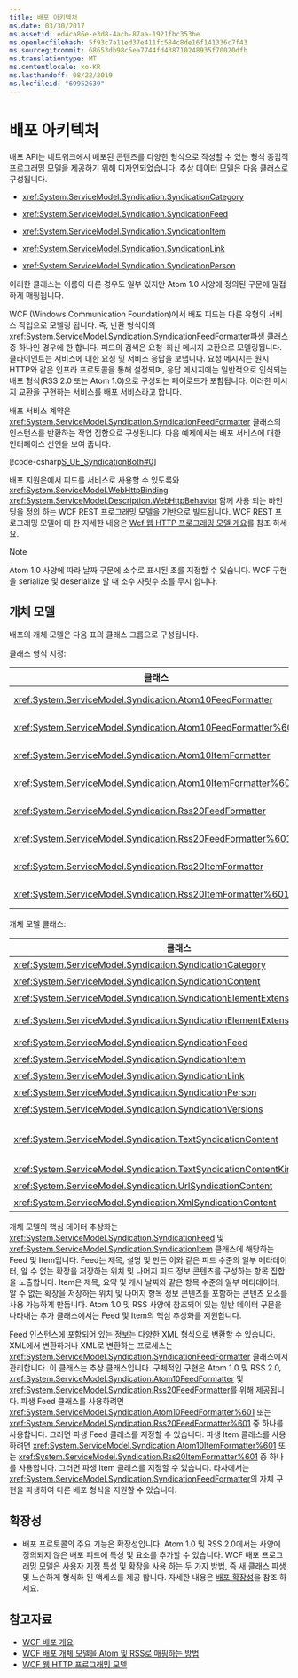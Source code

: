 ```yaml
---
title: 배포 아키텍처
ms.date: 03/30/2017
ms.assetid: ed4ca86e-e3d8-4acb-87aa-1921fbc353be
ms.openlocfilehash: 5f93c7a11ed37e411fc584c8de16f141336c7f43
ms.sourcegitcommit: 68653db98c5ea7744fd438710248935f70020dfb
ms.translationtype: MT
ms.contentlocale: ko-KR
ms.lasthandoff: 08/22/2019
ms.locfileid: "69952639"
---
```

# <a name="architecture-of-syndication"></a>배포 아키텍처
배포 API는 네트워크에서 배포된 콘텐츠를 다양한 형식으로 작성할 수 있는 형식 중립적 프로그래밍 모델을 제공하기 위해 디자인되었습니다. 추상 데이터 모델은 다음 클래스로 구성됩니다.  
  
- <xref:System.ServiceModel.Syndication.SyndicationCategory>  
  
- <xref:System.ServiceModel.Syndication.SyndicationFeed>  
  
- <xref:System.ServiceModel.Syndication.SyndicationItem>  
  
- <xref:System.ServiceModel.Syndication.SyndicationLink>  
  
- <xref:System.ServiceModel.Syndication.SyndicationPerson>  
  
 이러한 클래스는 이름이 다른 경우도 일부 있지만 Atom 1.0 사양에 정의된 구문에 밀접하게 매핑됩니다.  
  
 WCF (Windows Communication Foundation)에서 배포 피드는 다른 유형의 서비스 작업으로 모델링 됩니다. 즉, 반환 형식이의 <xref:System.ServiceModel.Syndication.SyndicationFeedFormatter>파생 클래스 중 하나인 경우에 한 합니다. 피드의 검색은 요청-회신 메시지 교환으로 모델링됩니다. 클라이언트는 서비스에 대한 요청 및 서비스 응답을 보냅니다. 요청 메시지는 원시 HTTP와 같은 인프라 프로토콜을 통해 설정되며, 응답 메시지에는 일반적으로 인식되는 배포 형식(RSS 2.0 또는 Atom 1.0)으로 구성되는 페이로드가 포함됩니다. 이러한 메시지 교환을 구현하는 서비스를 배포 서비스라고 합니다.  
  
 배포 서비스 계약은 <xref:System.ServiceModel.Syndication.SyndicationFeedFormatter> 클래스의 인스턴스를 반환하는 작업 집합으로 구성됩니다. 다음 예제에서는 배포 서비스에 대한 인터페이스 선언을 보여 줍니다.  
  
 [!code-csharp[S_UE_SyndicationBoth#0](../../../../samples/snippets/csharp/VS_Snippets_CFX/s_ue_syndicationboth/cs/service.cs#0)]  
  
 배포 지원은에서 피드를 서비스로 사용할 수 있도록와 <xref:System.ServiceModel.WebHttpBinding> <xref:System.ServiceModel.Description.WebHttpBehavior> 함께 사용 되는 바인딩을 정의 하는 WCF REST 프로그래밍 모델을 기반으로 빌드됩니다. WCF REST 프로그래밍 모델에 대 한 자세한 내용은 [Wcf 웹 HTTP 프로그래밍 모델 개요](../../../../docs/framework/wcf/feature-details/wcf-web-http-programming-model-overview.md)를 참조 하세요.  
  
> [!NOTE]
> Atom 1.0 사양에 따라 날짜 구문에 소수로 표시된 초를 지정할 수 있습니다. WCF 구현을 serialize 및 deserialize 할 때 소수 자릿수 초를 무시 합니다.  
  
## <a name="object-model"></a>개체 모델  
 배포의 개체 모델은 다음 표의 클래스 그룹으로 구성됩니다.  
  
 클래스 형식 지정:  
  
|클래스|Description|  
|-----------|-----------------|  
|<xref:System.ServiceModel.Syndication.Atom10FeedFormatter>|<xref:System.ServiceModel.Syndication.SyndicationFeed> 인스턴스를 Atom 1.0 형식으로 serialize하는 클래스입니다.|  
|<xref:System.ServiceModel.Syndication.Atom10FeedFormatter%601>|<xref:System.ServiceModel.Syndication.SyndicationFeed> 파생 클래스를 Atom 1.0 형식으로 serialize하는 클래스입니다.|  
|<xref:System.ServiceModel.Syndication.Atom10ItemFormatter>|<xref:System.ServiceModel.Syndication.SyndicationItem> 인스턴스를 Atom 1.0 형식으로 serialize하는 클래스입니다.|  
|<xref:System.ServiceModel.Syndication.Atom10ItemFormatter%601>|<xref:System.ServiceModel.Syndication.SyndicationItem> 파생 클래스를 Atom 1.0 형식으로 serialize하는 클래스입니다.|  
|<xref:System.ServiceModel.Syndication.Rss20FeedFormatter>|<xref:System.ServiceModel.Syndication.SyndicationFeed> 인스턴스를 RSS 2.0 형식으로 serialize하는 클래스입니다.|  
|<xref:System.ServiceModel.Syndication.Rss20FeedFormatter%601>|<xref:System.ServiceModel.Syndication.SyndicationFeed> 파생 클래스를 RSS 2.0 형식으로 serialize하는 클래스입니다.|  
|<xref:System.ServiceModel.Syndication.Rss20ItemFormatter>|<xref:System.ServiceModel.Syndication.SyndicationItem> 인스턴스를 RSS 2.0 형식으로 serialize하는 클래스입니다.|  
|<xref:System.ServiceModel.Syndication.Rss20ItemFormatter%601>|<xref:System.ServiceModel.Syndication.SyndicationItem> 파생 클래스를 RSS 2.0 형식으로 serialize하는 클래스입니다.|  
  
 개체 모델 클래스:  
  
|클래스|Description|  
|-----------|-----------------|  
|<xref:System.ServiceModel.Syndication.SyndicationCategory>|배포 피드의 범주를 나타내는 클래스입니다.|  
|<xref:System.ServiceModel.Syndication.SyndicationContent>|배포 콘텐츠를 나타내는 기본 클래스입니다.|  
|<xref:System.ServiceModel.Syndication.SyndicationElementExtension>|배포 요소 확장을 나타내는 클래스입니다.|  
|<xref:System.ServiceModel.Syndication.SyndicationElementExtensionCollection>|<xref:System.ServiceModel.Syndication.SyndicationElementExtension> 개체의 컬렉션입니다.|  
|<xref:System.ServiceModel.Syndication.SyndicationFeed>|최상위 수준 피드 개체를 나타내는 클래스입니다.|  
|<xref:System.ServiceModel.Syndication.SyndicationItem>|피드 항목을 나타내는 클래스입니다.|  
|<xref:System.ServiceModel.Syndication.SyndicationLink>|배포 피드 또는 항목 내에서 링크를 나타내는 클래스입니다.|  
|<xref:System.ServiceModel.Syndication.SyndicationPerson>|Atom Person 구문을 나타내는 클래스입니다.|  
|<xref:System.ServiceModel.Syndication.SyndicationVersions>|지원되는 배포 프로토콜 버전을 나타내는 클래스입니다.|  
|<xref:System.ServiceModel.Syndication.TextSyndicationContent>|최종 사용자에게 표시되는 <xref:System.ServiceModel.Syndication.SyndicationItem> 콘텐츠를 나타내는 클래스입니다.|  
|<xref:System.ServiceModel.Syndication.TextSyndicationContentKind>|지원되는 다른 형식의 텍스트 배포 콘텐츠를 나타내는 열거형입니다.|  
|<xref:System.ServiceModel.Syndication.UrlSyndicationContent>|다른 리소스에 대한 URL로 구성된 배포 콘텐츠를 나타내는 클래스입니다.|  
|<xref:System.ServiceModel.Syndication.XmlSyndicationContent>|브라우저에 표시되지 않는 배포 콘텐츠를 나타내는 클래스입니다.|  
  
 개체 모델의 핵심 데이터 추상화는 <xref:System.ServiceModel.Syndication.SyndicationFeed> 및 <xref:System.ServiceModel.Syndication.SyndicationItem> 클래스에 해당하는 Feed 및 Item입니다. Feed는 제목, 설명 및 만든 이와 같은 피드 수준의 일부 메타데이터, 알 수 없는 확장을 저장하는 위치 및 나머지 피드 정보 콘텐츠를 구성하는 항목 집합을 노출합니다. Item은 제목, 요약 및 게시 날짜와 같은 항목 수준의 일부 메타데이터, 알 수 없는 확장을 저장하는 위치 및 나머지 항목 정보 콘텐츠를 포함하는 콘텐츠 요소를 사용 가능하게 만듭니다. Atom 1.0 및 RSS 사양에 참조되어 있는 일반 데이터 구문을 나타내는 추가 클래스에서는 Feed 및 Item의 핵심 추상화를 지원합니다.  
  
 Feed 인스턴스에 포함되어 있는 정보는 다양한 XML 형식으로 변환할 수 있습니다. XML에서 변환하거나 XML로 변환하는 프로세스는 <xref:System.ServiceModel.Syndication.SyndicationFeedFormatter> 클래스에서 관리합니다. 이 클래스는 추상 클래스입니다. 구체적인 구현은 Atom 1.0 및 RSS 2.0, <xref:System.ServiceModel.Syndication.Atom10FeedFormatter> 및 <xref:System.ServiceModel.Syndication.Rss20FeedFormatter>를 위해 제공됩니다. 파생 Feed 클래스를 사용하려면 <xref:System.ServiceModel.Syndication.Atom10FeedFormatter%601> 또는 <xref:System.ServiceModel.Syndication.Rss20FeedFormatter%601> 중 하나를 사용합니다. 그러면 파생 Feed 클래스를 지정할 수 있습니다. 파생 Item 클래스를 사용하려면 <xref:System.ServiceModel.Syndication.Atom10ItemFormatter%601> 또는 <xref:System.ServiceModel.Syndication.Rss20ItemFormatter%601> 중 하나를 사용합니다. 그러면 파생 Item 클래스를 지정할 수 있습니다. 타사에서는 <xref:System.ServiceModel.Syndication.SyndicationFeedFormatter>의 자체 구현을 파생하여 다른 배포 형식을 지원할 수 있습니다.  
  
## <a name="extensibility"></a>확장성  
  
- 배포 프로토콜의 주요 기능은 확장성입니다. Atom 1.0 및 RSS 2.0에서는 사양에 정의되지 않은 배포 피드에 특성 및 요소를 추가할 수 있습니다. WCF 배포 프로그래밍 모델은 사용자 지정 특성 및 확장을 사용 하는 두 가지 방법, 즉 새 클래스 파생 및 느슨하게 형식화 된 액세스를 제공 합니다. 자세한 내용은 [배포 확장성](../../../../docs/framework/wcf/feature-details/syndication-extensibility.md)을 참조 하세요.  
  
## <a name="see-also"></a>참고자료

- [WCF 배포 개요](../../../../docs/framework/wcf/feature-details/wcf-syndication-overview.md)
- [WCF 배포 개체 모델을 Atom 및 RSS로 매핑하는 방법](../../../../docs/framework/wcf/feature-details/how-the-wcf-syndication-object-model-maps-to-atom-and-rss.md)
- [WCF 웹 HTTP 프로그래밍 모델](../../../../docs/framework/wcf/feature-details/wcf-web-http-programming-model.md)
